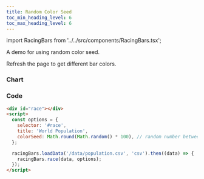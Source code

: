 ```yaml
---
title: Random Color Seed
toc_min_heading_level: 6
toc_max_heading_level: 6
---
```


import RacingBars from '../../src/components/RacingBars.tsx';

A demo for using random color seed.

<!--truncate-->

Refresh the page to get different bar colors.

### Chart

<div className="gallery">
  <RacingBars
    dataUrl="/data/population.csv"
    dataType="csv"
    title="World Population"
    colorSeed={Math.round(Math.random() * 100)}
  />
</div>

### Code

```html {6}
<div id="race"></div>
<script>
  const options = {
    selector: '#race',
    title: 'World Population',
    colorSeed: Math.round(Math.random() * 100), // random number between 0-100
  };

  racingBars.loadData('/data/population.csv', 'csv').then((data) => {
    racingBars.race(data, options);
  });
</script>
```
